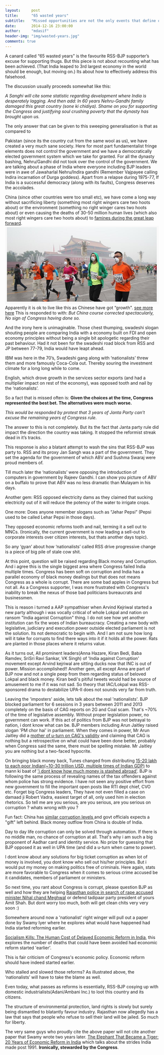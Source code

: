 ```yaml
---
layout:     post
title:      "65 wasted years"
subtitle:   "Missed opportunities are not the only events that define our destiny."
date:       2014-12-16 23:00:00
author:     "mdasif"
header-img: "img/wasted-years.jpg"
comments: true
---
```


A canard called “65 wasted years” is the favourite RSS-BJP supporter’s excuse for supporting thugs. 
But this piece is not about recounting what has been achieved. 
(That India leaped to 3rd largest economy in the world should be enough, but moving on.) 
Its about how to effectively address this falsehood.

<p> The discussion usually proceeds somewhat like this: </p>

<i>A Sanghi will cite some statistic regarding development where India is desperately lagging. 
  And then add: In 60 years Nehru-Gandhi family damaged this great country (sone ki chidiya). 
  Shame on you for supporting the Congress and justifying soul crushing poverty that the dynasty has brought upon us.
</i>

<p>The only answer that can be given to this sweeping generalisation is that as compared to 
<p>
  Pakistan (since its the country cut from the same wool as us), we have created a very much sane society. 
  Here for most part fundamentalist fringe elements does not control the government and we have a democratically elected government system which we take for granted.
  For all the dynasty bashing, Nehru/Gandhi did not took over the control of the government. We are talking about a phase of India where everyone 
  including BJP leaders were in awe of Jawaharlal Nehru/Indira gandhi (Remember Vajpayee calling Indira incarnation of Durga goddess). 
  Apart from a relapse during 1975-77, If India is a successful democracy (along with its faults), Congress deserves the accolades.
</p>

<p>
  China (since other countries were too small etc), we have come a long way without sacrificing liberty (something most right wingers care two hoots about) 
  or the environment (something no right winger cares two hoots about) or even causing the deaths of 30-50 million human lives (which also most right wingers care two hoots about) 
  to <a href="http://en.wikipedia.org/wiki/Great_Chinese_Famine" target="_blank">famines during the great leap forward</a>.

  <img src="/img/china-pollution.png">
  <span class="caption text-muted">Apparently it is ok to live like this as Chinese have got “growth". <a href="http://www.theblaze.com/stories/2013/01/29/china-is-so-polluted-a-prominent-millionaire-is-reportedly-selling-fresh-air-in-a-can/" target="_blank">see more here</a></span> 
  This is responded to with: <i> But China course corrected spectacularly, No sign of Congress having done so. </i>
</p>  
<p>  
  And the irony here is unimaginable. Those chest thumping, swadeshi slogan shouting people are comparing India with a economy built on FDI and open economy principles 
  without being a single bit apologetic regarding their past behaviour. Had it not been for the swadeshi road block from RSS and JP between 77-79, India would have leapt ahead. 
</p>
<p>  
  IBM was here in the 70’s, Swadeshi gang along with ‘nationalists’ threw them and more famously Coca-Cola out. 
  Thereby souring the investment climate for a long long while to come. 
</p>  
<p>English, which drove growth in the services sector exports (and had a multiplier impact on rest of the economy), was opposed tooth and nail by the ‘nationalists’. </p>
<p>  
  So a fact that is missed often is:
  <b>Given the choices at the time, Congress represented the best bet. The alternatives were much worse.</b>  
</p> 

<i>This would be responded by protest that 3 years of Janta Party can’t excuse the remaining years of Congress rule.</i>

<p>The answer to this is not completely. But its the fact that Janta party rule did impact the direction the country was taking. It stopped the reformist streak dead in it’s tracks.</p>

<p>
  This response is also a blatant attempt to wash the sins that RSS-BJP was party to. RSS and its proxy Jan Sangh was a part of the government. 
  They set the agenda for the government of which ABV and Sushma Swaraj were proud members of. 
</p>  

<p>
  Till much later the ‘nationalists’ were opposing the introduction of computers in government by Rajeev Gandhi. 
  I can show you picture of ABV on a buffalo to prove that ABV was no less dramatic than Mulayam in his days.</p>
<p>Another gem: RSS opposed electricity dams as they claimed that sucking electricity out of it will reduce the potency of the water to irrigate crops.</p>
<p>One more: Does anyone remember slogans such as “Jehar Pepsi” (Pepsi used to be called Lehar Pepsi in those days).</p>
<p>They opposed economic reforms tooth and nail, terming it a sell out to MNCs. 
  (Ironically, the current government is now leading a sell-out to corporate interests over citizen interests, but thats another days topic).
</p>
<p>So any ‘gyan’ about how ‘nationalists’ called RSS drive progressive change is a piece of big pile of stale cow shit.</p>
<p>
   At this point, question will be raised regarding Black money and Corruption. And i agree this is the single biggest area where Congress failed India multiple times.
   Congress has been soft on corruption and India has a parallel economy of black money dealings but that does not means Congress as a whole is corrupt. 
   There are some bad apples in Congress but not all. As a Congress supporter, I was more frustrated with Congress's inability to break the nexus of those bad politicians
   bureaucrats and businessmen. 
</p>
<p>
   This is reason i turned a AAP sympathiser when Arvind Kejriwal started a new party although i was vocally critical of whole Lokpal and nation on ransom "India aganist Corruption" thing. I do not see how yet another institution can fix the woes of Indian bureaucracy. Creating a new body with legislative, judiciary and execution power outside elected parliament is not the solution. Its not democratic to begin with. And I am not sure how long will it take for corrupts to find there ways into it if it holds all the power. Rats are planted in those places where it returns value. 
</p>   
<p>  
   As it turns out, All prominent leaders(Anna Hazare, Kiran Bedi, Baba Ramdev, SriSri Ravi Sankar, VK Singh) of 'India against Corruption' movement except Arvind kejriwal are sitting ducks now that INC is out of power. Mission accomplished!! Another gem, all except Anna are part of BJP now and not a single peep from them regarding status of beloved Lokpal and black money. Kiran bedi's pitiful tweets would had be source of amusement to me if it was not sad. So theory that IAC/Lokpal was RSS-sponsored drama to destabilize UPA-II does not sounds very far from truth.
</p>
<p>
  Leaving the 'imposters' aside, lets talk about the real 'nationalists'. BJP blocked parliament for 6 sessions in 3 years between 2011 and 2013 completely on the basis of CAG reports on 2G and Coal scam. That's ~70% of the time of legislative assembly. Without proper legislation power, no government can work. If this act of politics from BJP was not betrayal to nation, i dont know what can be. BJP members including Arun Jaitley raised slogan 'PM chor hai' in parliament. When they comes in power, Mr Arun Jaitley did a <a target="_blank" href="http://timesofindia.indiatimes.com/india/CAG-should-not-sensationalize-its-findings-Arun-Jaitley-says/articleshow/44972857.cms">mother of u-turn on CAG's validity</a> and claiming that CAG is nothing but a retrospective on what could have been done better, probably when Congress said the same, there must be spelling mistake. Mr Jaitley you are nothing but a two-faced hypocrite. 
</p>
<p>
  On bringing black money back, Tunes changed from distributing <a href="https://www.youtube.com/watch?v=EbdFJ2vg3ic" target="_blank"> 15-20 lakh to each poor Indian(~10-30 trillion USD, multiple times of Indian GDP)</a> to mann ki baat of <a  target="_blank" href="http://zeenews.india.com/news/india/modis-mann-ki-baat-will-bring-back-every-penny-of-black-money-assures-pm_1492714.html">'i dont know how much money is stashed abroad'</a>. BJP is following the same process of revealing names of the tax offenders against whom police has strong evidence. I have not seen any positive effort from new government to fill the important open posts like RTI dept chief, CVO etc. Forget big Congress leaders, They have not even filled a case on damaad ji Robert Vadra, easiest target of all, only used him in election rhetorics. So tell me are you serious, are you serious, are you serious on corruption ? whats wrong with you ? 
</p>
<p> Fun fact: China has <a href="http://www.transparency.org/country" target="_blank"> similar corruption levels </a> and govt officials expects a "gift" left behind. Black money outflow from China is double of India.
<p>
  Day to day life corruption can only be solved through automation. If there is no middle man, no chance of corruption at all. That's why i am such a big proponent of Aadhar card and identity service. No prize for guessing that BJP opposed it as well in UPA time (and did a u-turn when came to power). 
</p>
<p> 
  I dont know about any solutions for big ticket corruption as when lot of money is involved, you dont know who sell out his/her principles. But i would put my money on making politics free of criminals. Here again, stats are more favorable to Congress when it comes to serious crime accused be it candidates, members of parliament or ministers.
</p>

<p> So next time, you rant about Congress is corrupt, please question BJP as well and how they are helping <a href="http://www.ndtv.com/article/india/missing-minister-nihal-chand-meghwal-skips-court-appearance-sends-lawyer-619637" target="_blank"> Rajasthan police in search of rape accused minister Nihal chand Meghwal</a> or defend tadipaar party president of yours Amit Shah. But dont worry too much, both will get clean chits very very soon :)
</p>

<p>Somewhere around now a 'nationalist' right winger will pull out a paper done by Swamy Iyer where he explores what would have happened had India started reforming earlier.

<a href="http://www.cato.org/publications/development-briefing-paper/socialism-kills-human-cost-delayed-economic-reform-india" target="_blank">Socialism Kills: The Human Cost of Delayed Economic Reform in India</a>, 
this explores the number of deaths that could have been avoided had economic reform started 'earlier'.</p>

<p>This is fair criticism of Congress's economic policy. Economic reform should have indeed started earlier.</p>
<p>Who stalled and slowed those reforms? As illustrated above, the ‘nationalists’ will have to take the blame as well.</p>
<p>Even today, what passes as reforms is essentially, RSS-BJP cosying up with domestic industrialists(Adani/Ambani Inc.) to loot this country and its citizens.</p>
<p>
  The structure of environmental protection, land rights is slowly but surely being dismantled to blatantly favour industry. 
  Rajasthan now allegedly has a law that says that people who refuse to sell their land will be jailed. So much for liberty.
</p>

<p>
  The very same guys who proudly cite the above paper will not cite another paper that Swamy wrote two years later. 
  <a href="http://www.cato.org/publications/development-policy-analysis/elephant-became-tiger-20-years-economic-reform-india" target="_blank">The Elephant That Became a Tiger: 20 Years of Economic Reform in India</a>
  which talks about the strides India made post 1991. <b>Ironically, stewarded by the Congress</b>.
</p>
